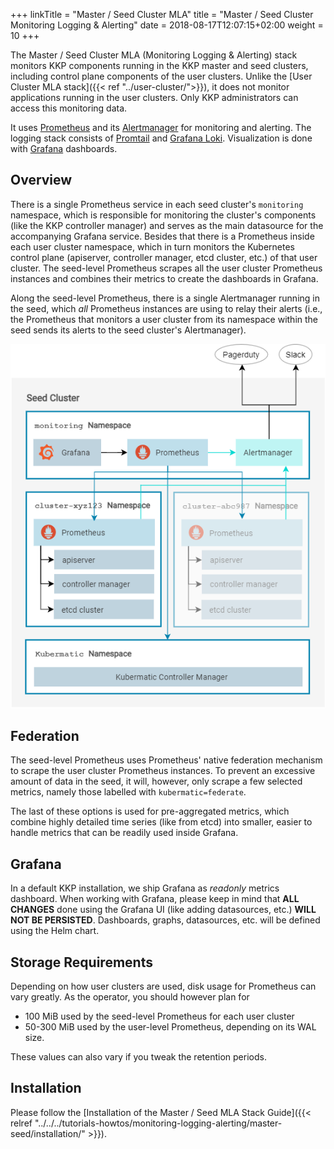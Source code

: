 +++
linkTitle = "Master / Seed Cluster MLA"
title = "Master / Seed Cluster Monitoring Logging & Alerting"
date = 2018-08-17T12:07:15+02:00
weight = 10
+++

The Master / Seed Cluster MLA (Monitoring Logging & Alerting) stack monitors KKP components running in the KKP master and seed clusters, including control plane components of the user clusters. Unlike the [User Cluster MLA stack]({{< ref "../user-cluster/">}}), it does not monitor applications running in the user clusters. Only KKP administrators can access this monitoring data.

It uses [Prometheus](https://prometheus.io) and its [Alertmanager](https://prometheus.io/docs/alerting/alertmanager/) for monitoring and alerting. The logging stack consists of [Promtail](https://grafana.com/docs/loki/latest/send-data/promtail/) and [Grafana Loki](https://grafana.com/oss/loki/). Visualization is done with [Grafana](https://grafana.com) dashboards.

## Overview

There is a single Prometheus service in each seed cluster's `monitoring` namespace, which is responsible for monitoring the cluster's components (like the KKP controller manager) and serves as the main datasource for the accompanying Grafana service. Besides that there is a Prometheus inside each user cluster namespace, which in turn monitors the Kubernetes control plane (apiserver, controller manager, etcd cluster, etc.) of that user cluster. The seed-level Prometheus scrapes all the user cluster Prometheus instances and combines their metrics to create the dashboards in Grafana.

Along the seed-level Prometheus, there is a single Alertmanager running in the seed, which *all* Prometheus instances are using to relay their alerts (i.e., the Prometheus that monitors a user cluster from its namespace within the seed sends its alerts to the seed cluster's Alertmanager).

![Monitoring architecture diagram](architecture.png)

## Federation

The seed-level Prometheus uses Prometheus' native federation mechanism to scrape the user cluster Prometheus instances. To prevent an excessive amount of data in the seed, it will, however, only scrape a few selected metrics, namely those labelled with `kubermatic=federate`.

The last of these options is used for pre-aggregated metrics, which combine highly detailed time series (like from etcd) into smaller, easier to handle metrics that can be readily used inside Grafana.

## Grafana

In a default KKP installation, we ship Grafana as *readonly* metrics dashboard.
When working with Grafana, please keep in mind that **ALL CHANGES** done using the Grafana UI (like adding datasources, etc.) **WILL NOT BE PERSISTED**. Dashboards, graphs, datasources, etc. will be defined using the Helm chart.

## Storage Requirements

Depending on how user clusters are used, disk usage for Prometheus can vary greatly. As the operator, you should however plan for

- 100 MiB used by the seed-level Prometheus for each user cluster
- 50-300 MiB used by the user-level Prometheus, depending on its WAL size.

These values can also vary if you tweak the retention periods.

## Installation

Please follow the [Installation of the Master / Seed MLA Stack Guide]({{< relref "../../../tutorials-howtos/monitoring-logging-alerting/master-seed/installation/" >}}).
